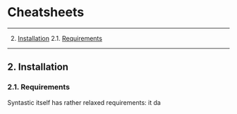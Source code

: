 # Cheatsheets

- - -
2. [Installation](#installation)
2.1. [Requirements](#requirements)

- - -

## 2\. Installation

### 2.1\. Requirements

Syntastic itself has rather relaxed requirements: it da
